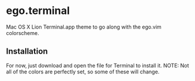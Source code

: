 # ego.terminal

Mac OS X Lion Terminal.app theme to go along with the ego.vim colorscheme.

## Installation

For now, just download and open the file for Terminal to install it.
NOTE: Not all of the colors are perfectly set, so some of these will change.

